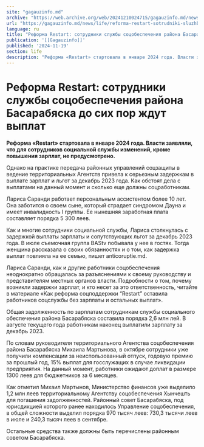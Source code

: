 ```yaml
---
site: "gagauzinfo.md"
archive: "https://web.archive.org/web/20241210024715/gagauzinfo.md/news/life/reforma-restart-sotrudniki-sluzhbi-sotsobespecheniya-raiona-basarabyaska-do-sih-por-zhdut-viplat"
url: "https://gagauzinfo.md/news/life/reforma-restart-sotrudniki-sluzhbi-sotsobespecheniya-raiona-basarabyaska-do-sih-por-zhdut-viplat"
language: ru
title: "Реформа Restart: сотрудники службы соцобеспечения района Басарабяска до сих пор ждут выплат"
publication: '[[Gagauzinfo]]'
published: '2024-11-19'
section: life
description: "Реформа «Restart» стартовала в январе 2024 года. Власти заявляли, что для сотрудников социальной службы изменений, кроме повышения зарплат, не предусмотрено."
---
```


# Реформа Restart: сотрудники службы соцобеспечения района Басарабяска до сих пор ждут выплат

**Реформа «Restart» стартовала в январе 2024 года. Власти заявляли, что для сотрудников социальной службы изменений, кроме повышения зарплат, не предусмотрено.**

Однако на практике передача районных управлений соцзащиты в ведение территориальных Агентств привела к серьезным задержкам в выплате зарплат и льгот за декабрь 2023 года. Как обстоят дела с выплатами на данный момент и сколько еще должны соцработникам.

Лариса Саранди работает персональным ассистентом более 10 лет. Она заботится о своем сыне, который страдает синдромом Дауна и имеет инвалидность I группы. Ее нынешняя заработная плата составляет порядка 5 300 леев.

Как и многие сотрудники социальной службы, Лариса столкнулась с задержкой выплаты зарплаты и сопутствующих льгот за декабрь 2023 года. В июле съемочная группа BAStv побывала у нее в гостях. Тогда женщина рассказала о своих обязанностях и о том, как задержка выплат повлияла на ее семью, пишет anticoruptie.md.

Лариса Саранди, как и другие работники соцобеспечения неоднократно обращалась за разъяснениями к своему руководству и представителям местных органов власти. Подробности о том, почему возникли задержки зарплат, и кто несет за это ответственность, читайте в материале «Как реформа соцподдержки “Restart” оставила работников соцслужбы без зарплаты и остальных выплат».

Общая задолженность по зарплатам сотрудникам службы социального обеспечения района Басарабяска составила порядка 2,6 млн лей. В августе текущего года работникам наконец выплатили зарплату за декабрь 2023.

По словам руководителя территориального Агентства соцобеспечения района Басарабяска Михаила Мартынова, в октябре сотрудники уже получили компенсации за неиспользованный отпуск, годовую премию за прошлый год, 15% выплат для госслужащих в случае ликвидации предприятия. На данный момент, работники ожидают доплат в размере 1300 леев для бюджетников за 6 месяцев.

Как отметил Михаил Мартынов, Министерство финансов уже выделило 1,2 млн леев территориальному Агентству соцобеспечения Хынчешть для погашения задолженностей. Районный совет Басарабяска, под юрисдикцией которого ранее находилось Управление соцобеспечения, в общей сложности выделил порядка 970 тысяч леев: 730,3 тысячи леев в июле и 240,3 тысяч леев в сентябре.

Остальные средства также должны быть перечислены районным советом Басарабяска.